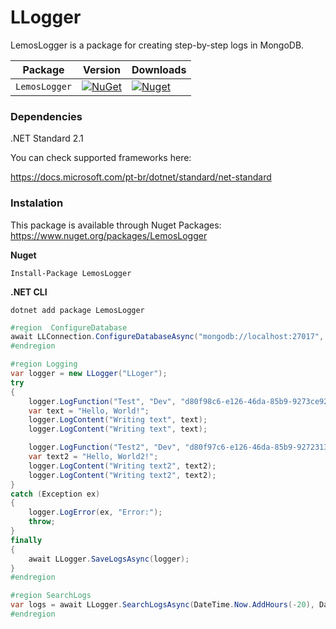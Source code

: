 # LLogger

LemosLogger is a package for creating step-by-step logs in MongoDB.

| Package |  Version | Downloads |
| ------- | ----- | ----- |
| `LemosLogger` | [![NuGet](https://img.shields.io/nuget/v/LemosLogger.svg)](https://nuget.org/packages/LemosLogger) | [![Nuget](https://img.shields.io/nuget/dt/LemosLogger.svg)](https://nuget.org/packages/LemosLogger) |

### Dependencies
.NET Standard 2.1

You can check supported frameworks here:

https://docs.microsoft.com/pt-br/dotnet/standard/net-standard

### Instalation
This package is available through Nuget Packages: https://www.nuget.org/packages/LemosLogger

**Nuget**
```
Install-Package LemosLogger
```

**.NET CLI**
```
dotnet add package LemosLogger
```

```csharp
#region  ConfigureDatabase
await LLConnection.ConfigureDatabaseAsync("mongodb://localhost:27017", "Sample");
#endregion

#region Logging
var logger = new LLogger("LLoger");
try
{
    logger.LogFunction("Test", "Dev", "d80f98c6-e126-46da-85b9-9273ce92a098", "Write in console text");
    var text = "Hello, World!";
    logger.LogContent("Writing text", text);
    logger.LogContent("Writing text", text);

    logger.LogFunction("Test2", "Dev", "d80f97c6-e126-46da-85b9-927231392a098", "Write in console text2");
    var text2 = "Hello, World2!";
    logger.LogContent("Writing text2", text2);
    logger.LogContent("Writing text2", text2);
}
catch (Exception ex)
{
    logger.LogError(ex, "Error:");
    throw;
}
finally
{
    await LLogger.SaveLogsAsync(logger);
}
#endregion

#region SearchLogs
var logs = await LLogger.SearchLogsAsync(DateTime.Now.AddHours(-20), DateTime.Now, projectName: "LLoger");
#endregion
```
